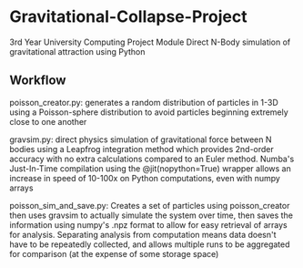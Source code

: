 # Gravitational-Collapse-Project
3rd Year University Computing Project Module
Direct N-Body simulation of gravitational attraction using Python

## Workflow
poisson_creator.py: generates a random distribution of particles in 1-3D using a Poisson-sphere distribution to avoid particles beginning extremely close to one another

gravsim.py: direct physics simulation of gravitational force between N bodies using a Leapfrog integration method which provides 2nd-order accuracy with no extra calculations compared to an Euler method. Numba's Just-In-Time compilation using the @jit(nopython=True) wrapper allows an increase in speed of 10-100x on Python computations, even with numpy arrays

poisson_sim_and_save.py: Creates a set of particles using poisson_creator then uses gravsim to actually simulate the system over time, then saves the information using numpy's .npz format to allow for easy retrieval of arrays for analysis. Separating analysis from computation means data doesn't have to be repeatedly collected, and allows multiple runs to be aggregated for comparison (at the expense of some storage space)
